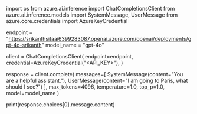 import os
from azure.ai.inference import ChatCompletionsClient
from azure.ai.inference.models import SystemMessage, UserMessage
from azure.core.credentials import AzureKeyCredential

endpoint = "https://srikanthsitaai6399283087.openai.azure.com/openai/deployments/gpt-4o-srikanth"
model_name = "gpt-4o"

client = ChatCompletionsClient(
    endpoint=endpoint,
    credential=AzureKeyCredential("<API_KEY>"),
)

response = client.complete(
    messages=[
        SystemMessage(content="You are a helpful assistant."),
        UserMessage(content="I am going to Paris, what should I see?")
    ],
    max_tokens=4096,
    temperature=1.0,
    top_p=1.0,
    model=model_name
)

print(response.choices[0].message.content)
